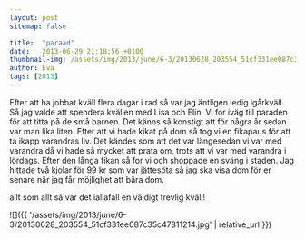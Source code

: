 ```yaml
---
layout: post
sitemap: false

title:  "paraad"
date:   2013-06-29 21:18:56 +0100
thumbnail-img: /assets/img/2013/june/6-3/20130628_203554_51cf331ee087c35c47811214.jpg
author: Eva
tags: [2013]
---
```


Efter att ha jobbat kväll flera dagar i rad så var jag äntligen ledig igårkväll.  Så jag valde att spendera kvällen med Lisa och Elin. Vi for iväg till paraden för att titta på de små barnen.  Det känns så konstigt att för några år sedan var man lika liten. Efter att vi hade kikat på dom så tog vi en fikapaus för att ta ikapp varandras liv. Det kändes som att det var längesedan vi var med varandra då vi hade så mycket att prata om, trots att vi var med varandra i lördags.  Efter den långa fikan så for vi och shoppade en sväng i staden. Jag hittade två kjolar för 99 kr som var jättesöta så jag ska visa dom för er senare när jag får möjlighet att bära dom. 

allt som allt så var det iallafall en väldigt trevlig kväll!

![]({{ '/assets/img/2013/june/6-3/20130628_203554_51cf331ee087c35c47811214.jpg'  | relative_url }})

